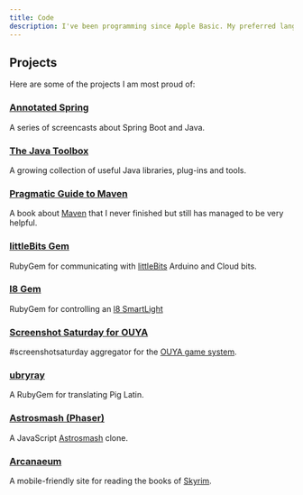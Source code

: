 ```yaml
---
title: Code
description: I've been programming since Apple Basic. My preferred languages are Java & Ruby. The best way to see what I'm up to is to check <a href="https://github.com/spilth">my GitHub profile</a>.
---
```


## Projects

Here are some of the projects I am most proud of:

### [Annotated Spring](http://www.annotatedspring.com)

A series of screencasts about Spring Boot and Java.

### [The Java Toolbox](http://www.java-toolbox.com)

A growing collection of useful Java libraries, plug-ins and tools.

### [Pragmatic Guide to Maven](https://www.gitbook.com/book/spilth/pragmatic-guide-to-maven-3)

A book about [Maven](https://maven.apache.org) that I never finished but still has managed to be very helpful.

### [littleBits Gem](https://github.com/spilth/little_bits)

RubyGem for communicating with [littleBits](http://littlebits.cc) Arduino and Cloud bits.

### [l8 Gem](https://github.com/spilth/l8)

RubyGem for controlling an [l8 SmartLight](http://l8smartlight.com)

### [Screenshot Saturday for OUYA](https://github.com/spilth/screenshotsaturday-ouya)

\#screenshotsaturday aggregator for the [OUYA game system](https://www.ouya.tv).

### [ubryray](https://github.com/spilth/ubyray)

A RubyGem for translating Pig Latin.

### [Astrosmash (Phaser)](https://github.com/spilth/astrosmash-phaser)

A JavaScript [Astrosmash](https://en.wikipedia.org/wiki/Astrosmash) clone.

### [Arcanaeum](https://github.com/spilth/arcanaeum)

A mobile-friendly site for reading the books of [Skyrim](http://www.elderscrolls.com/skyrim/).
